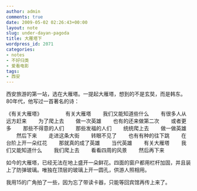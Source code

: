 ```yaml
---
author: admin
comments: true
date: 2009-05-02 02:26:43+00:00
layout: note
slug: under-dayan-pagoda
title: 大雁塔下
wordpress_id: 2071
categories:
- notes
- 不好归类
- 爱看电影
tags:
- 西安
---
```


西安旅游的第一站，选在大雁塔。一提起大雁塔，想到的不是玄奘，而是韩东。80年代，他写过一首著名的诗：

《有关大雁塔》
　　
　　有关大雁塔
　　我们又能知道些什么
　　有很多人从远方赶来
　　为了爬上去
　　做一次英雄
　　也有的还来做第二次
　　或者更多
　　那些不得意的人们
　　那些发福的人们
　　统统爬上去
　　做一做英雄
　　然后下来
　　走进这条大街
　　转眼不见了
　　也有有种的往下跳
　　在台阶上开一朵红花
　　那就真的成了英雄
　　当代英雄
　　有关大雁塔
　　我们又能知道什么
　　我们爬上去
　　看看四周的风景
　　然后再下来

如今的大雁塔，已经无法在地上盛开一朵鲜花。四面的窗户都用栏杆加固，并且装上了防弹玻璃。唯独在顶层的玻璃上开一圆孔，供游人照相用。

我用15的广角拍了一些，因为忘了带读卡器，只能等回宾馆再传上来了。
